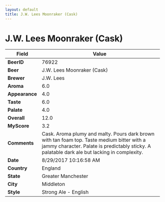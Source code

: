 ```yaml
---
layout: default
title: J.W. Lees Moonraker (Cask)
---
```


# J.W. Lees Moonraker (Cask)

| Field         | Value     |
|---------------|-----------|
| **BeerID** | 76922 |
| **Beer** | J.W. Lees Moonraker (Cask) |
| **Brewer** | J.W. Lees |
| **Aroma** | 6.0 |
| **Appearance** | 4.0 |
| **Taste** | 6.0 |
| **Palate** | 4.0 |
| **Overall** | 12.0 |
| **MyScore** | 3.2 |
| **Comments** | Cask. Aroma plumy and malty. Pours dark brown with tan foam top. Taste medium bitter with a jammy character. Palate is predictably sticky. A palatable dark ale but lacking in complexity. |
| **Date** | 8/29/2017 10:16:58 AM |
| **Country** | England |
| **State** | Greater Manchester |
| **City** | Middleton |
| **Style** | Strong Ale - English |
